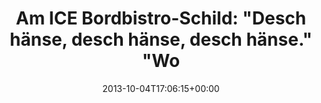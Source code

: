 ---
retweeted: false
source: <a href="http://twitter.com/download/android" rel="nofollow">Twitter for Android</a>
entities:
  hashtags: []
  symbols: []
  user_mentions: []
  urls: []
display_text_range:
- '0'
- '134'
favorite_count: '0'
id_str: '386175445475266560'
truncated: false
retweet_count: '0'
id: '386175445475266560'
created_at: Fri Oct 04 17:06:15 +0000 2013
favorited: false
full_text: "Am ICE Bordbistro-Schild: \n\"Desch hänse, desch hänse, desch hänse.\"\n\"Wosch,
  koi soladt?\"\n\nNa, in welche Richtung fahr ich wohl gerade?"
lang: de
tags:
- pesos/twitter
date: '2013-10-04T17:06:15+00:00'
src: https://twitter.com/bascht/status/386175445475266560
original_url: https://twitter.com/bascht/status/386175445475266560
type: twitter_tweet
text: "Am ICE Bordbistro-Schild: \n\"Desch hänse, desch hänse, desch hänse.\"\n\"Wosch,
  koi soladt?\"\n\nNa, in welche Richtung fahr ich wohl gerade?"
title: "Am ICE Bordbistro-Schild: \n\"Desch hänse, desch hänse, desch hänse.\"\n\"Wo"

---